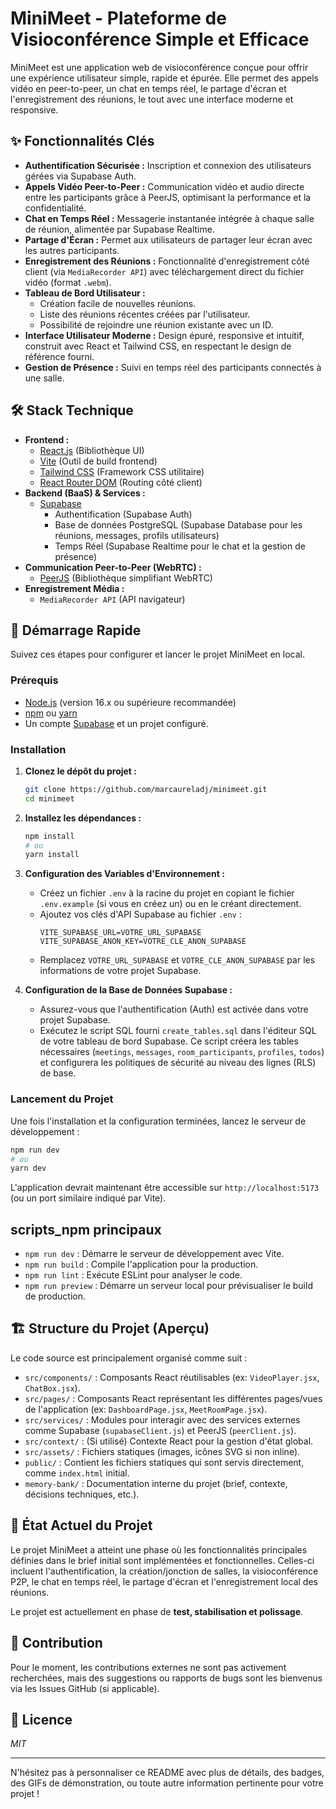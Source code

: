 # MiniMeet - Plateforme de Visioconférence Simple et Efficace

MiniMeet est une application web de visioconférence conçue pour offrir une expérience utilisateur simple, rapide et épurée. Elle permet des appels vidéo en peer-to-peer, un chat en temps réel, le partage d'écran et l'enregistrement des réunions, le tout avec une interface moderne et responsive.

## ✨ Fonctionnalités Clés

*   **Authentification Sécurisée :** Inscription et connexion des utilisateurs gérées via Supabase Auth.
*   **Appels Vidéo Peer-to-Peer :** Communication vidéo et audio directe entre les participants grâce à PeerJS, optimisant la performance et la confidentialité.
*   **Chat en Temps Réel :** Messagerie instantanée intégrée à chaque salle de réunion, alimentée par Supabase Realtime.
*   **Partage d'Écran :** Permet aux utilisateurs de partager leur écran avec les autres participants.
*   **Enregistrement des Réunions :** Fonctionnalité d'enregistrement côté client (via `MediaRecorder API`) avec téléchargement direct du fichier vidéo (format `.webm`).
*   **Tableau de Bord Utilisateur :**
    *   Création facile de nouvelles réunions.
    *   Liste des réunions récentes créées par l'utilisateur.
    *   Possibilité de rejoindre une réunion existante avec un ID.
*   **Interface Utilisateur Moderne :** Design épuré, responsive et intuitif, construit avec React et Tailwind CSS, en respectant le design de référence fourni.
*   **Gestion de Présence :** Suivi en temps réel des participants connectés à une salle.

## 🛠️ Stack Technique

*   **Frontend :**
    *   [React.js](https://reactjs.org/) (Bibliothèque UI)
    *   [Vite](https://vitejs.dev/) (Outil de build frontend)
    *   [Tailwind CSS](https://tailwindcss.com/) (Framework CSS utilitaire)
    *   [React Router DOM](https://reactrouter.com/) (Routing côté client)
*   **Backend (BaaS) & Services :**
    *   [Supabase](https://supabase.io/)
        *   Authentification (Supabase Auth)
        *   Base de données PostgreSQL (Supabase Database pour les réunions, messages, profils utilisateurs)
        *   Temps Réel (Supabase Realtime pour le chat et la gestion de présence)
*   **Communication Peer-to-Peer (WebRTC) :**
    *   [PeerJS](https://peerjs.com/) (Bibliothèque simplifiant WebRTC)
*   **Enregistrement Média :**
    *   `MediaRecorder API` (API navigateur)

## 🚀 Démarrage Rapide

Suivez ces étapes pour configurer et lancer le projet MiniMeet en local.

### Prérequis

*   [Node.js](https://nodejs.org/) (version 16.x ou supérieure recommandée)
*   [npm](https://www.npmjs.com/) ou [yarn](https://yarnpkg.com/)
*   Un compte [Supabase](https://supabase.io/) et un projet configuré.

### Installation

1.  **Clonez le dépôt du projet :**
    ```bash
    git clone https://github.com/marcaureladj/minimeet.git
    cd minimeet 
    ```
   

2.  **Installez les dépendances :**
    ```bash
    npm install
    # ou
    yarn install
    ```

3.  **Configuration des Variables d'Environnement :**
    *   Créez un fichier `.env` à la racine du projet en copiant le fichier `.env.example` (si vous en créez un) ou en le créant directement.
    *   Ajoutez vos clés d'API Supabase au fichier `.env` :
        ```env
        VITE_SUPABASE_URL=VOTRE_URL_SUPABASE
        VITE_SUPABASE_ANON_KEY=VOTRE_CLE_ANON_SUPABASE
        ```
    *   Remplacez `VOTRE_URL_SUPABASE` et `VOTRE_CLE_ANON_SUPABASE` par les informations de votre projet Supabase.

4.  **Configuration de la Base de Données Supabase :**
    *   Assurez-vous que l'authentification (Auth) est activée dans votre projet Supabase.
    *   Exécutez le script SQL fourni `create_tables.sql` dans l'éditeur SQL de votre tableau de bord Supabase. Ce script créera les tables nécessaires (`meetings`, `messages`, `room_participants`, `profiles`, `todos`) et configurera les politiques de sécurité au niveau des lignes (RLS) de base.

### Lancement du Projet

Une fois l'installation et la configuration terminées, lancez le serveur de développement :

```bash
npm run dev
# ou
yarn dev
```

L'application devrait maintenant être accessible sur `http://localhost:5173` (ou un port similaire indiqué par Vite).

## scripts_npm principaux

*   `npm run dev` : Démarre le serveur de développement avec Vite.
*   `npm run build` : Compile l'application pour la production.
*   `npm run lint` : Exécute ESLint pour analyser le code.
*   `npm run preview` : Démarre un serveur local pour prévisualiser le build de production.

## 🏗️ Structure du Projet (Aperçu)

Le code source est principalement organisé comme suit :

*   `src/components/` : Composants React réutilisables (ex: `VideoPlayer.jsx`, `ChatBox.jsx`).
*   `src/pages/` : Composants React représentant les différentes pages/vues de l'application (ex: `DashboardPage.jsx`, `MeetRoomPage.jsx`).
*   `src/services/` : Modules pour interagir avec des services externes comme Supabase (`supabaseClient.js`) et PeerJS (`peerClient.js`).
*   `src/context/` : (Si utilisé) Contexte React pour la gestion d'état global.
*   `src/assets/` : Fichiers statiques (images, icônes SVG si non inline).
*   `public/` : Contient les fichiers statiques qui sont servis directement, comme `index.html` initial.
*   `memory-bank/` : Documentation interne du projet (brief, contexte, décisions techniques, etc.).

## 🎯 État Actuel du Projet

Le projet MiniMeet a atteint une phase où les fonctionnalités principales définies dans le brief initial sont implémentées et fonctionnelles. Celles-ci incluent l'authentification, la création/jonction de salles, la visioconférence P2P, le chat en temps réel, le partage d'écran et l'enregistrement local des réunions.

Le projet est actuellement en phase de **test, stabilisation et polissage**.

## 🤝 Contribution

Pour le moment, les contributions externes ne sont pas activement recherchées, mais des suggestions ou rapports de bugs sont les bienvenus via les Issues GitHub (si applicable).

## 📄 Licence

*MIT*

---

N'hésitez pas à personnaliser ce README avec plus de détails, des badges, des GIFs de démonstration, ou toute autre information pertinente pour votre projet !
